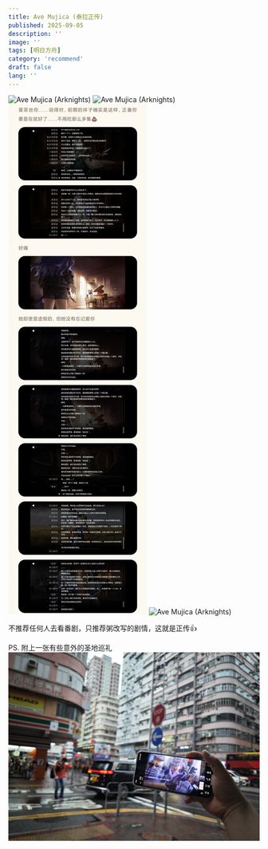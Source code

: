 ```yaml
---
title: Ave Mujica (泰拉正传)
published: 2025-09-05
description: ''
image: ''
tags: [明日方舟]
category: 'recommend'
draft: false 
lang: ''
---
```

![Ave Mujica (Arknights)](./images/avemujica_arknight_2.jpg)
![Ave Mujica (Arknights)](./images/avemujica_arknight_1.jpg)
![Ave Mujica (Arknights)](./images/avemujica_arknight_5.jpg)
![Ave Mujica (Arknights)](./images/avemujica_arknight_3.jpg)

不推荐任何人去看番剧，只推荐粥改写的剧情，这就是正传👍

PS. 附上一张有些意外的圣地巡礼
![Ave Mujica (Arknights)](./images/avemujica_arknight_4.jpg)
